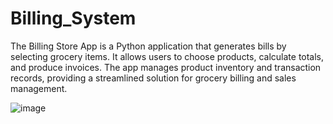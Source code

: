 # Billing_System
 The Billing Store App is a Python application that generates bills by selecting grocery items. It allows users to choose products, calculate totals, and produce invoices. The app manages product inventory and transaction records, providing a streamlined solution for grocery billing and sales management.

![image](https://github.com/user-attachments/assets/6a495a46-6a18-43f8-a36b-341f7cf4702f)
